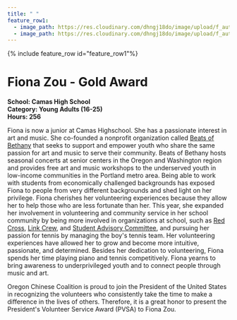 ```yaml
---
title: " "
feature_row1:
  - image_path: https://res.cloudinary.com/dhngj18do/image/upload/f_auto,q_auto/v1/images/pvsa/2022_Fiona_Zou
  - image_path: https://res.cloudinary.com/dhngj18do/image/upload/f_auto,q_auto/v1/images/activities/year_2022
---
```


{% include feature_row id="feature_row1"%}

# Fiona Zou - Gold Award

**School: Camas High School**  
**Category: Young Adults (16-25)**  
**Hours: 256**  

Fiona is now a junior at Camas Highschool. She has a passionate interest in art and music. She co-founded a nonprofit organization called [Beats of Bethany](https://www.instagram.com/beatsofbethany/?hl=en) that seeks to support and empower youth who share the same passion for art and music to serve their community. Beats of Bethany hosts seasonal concerts at senior centers in the Oregon and Washington region and provides free art and music workshops to the underserved youth in low-income communities in the Portland metro area. Being able to work with students from economically challenged backgrounds has exposed Fiona to people from very different backgrounds and shed light on her privilege. Fiona cherishes her volunteering experiences because they allow her to help those who are less fortunate than her. This year, she expanded her involvement in volunteering and community service in her school community by being more involved in organizations at school, such as [Red Cross](https://www.redcross.org/), [Link Crew](https://www.boomerangproject.com/link/what-is), and [Student Advisory Committee](https://www.camas.wednet.edu/about-csd/csd-at-a-glance/citizens-advisory-committee/), and pursuing her passion for tennis by managing the boy's tennis team. Her volunteering experiences have allowed her to grow and become more intuitive, passionate, and determined. Besides her dedication to volunteering, Fiona spends her time playing piano and tennis competitively. Fiona yearns to bring awareness to underprivileged youth and to connect people through music and art. 

Oregon Chinese Coalition is proud to join the President of the United States in recognizing the volunteers who consistently take the time to make a difference in the lives of others. Therefore, it is a great honor to present the President's Volunteer Service Award (PVSA) to Fiona Zou.
